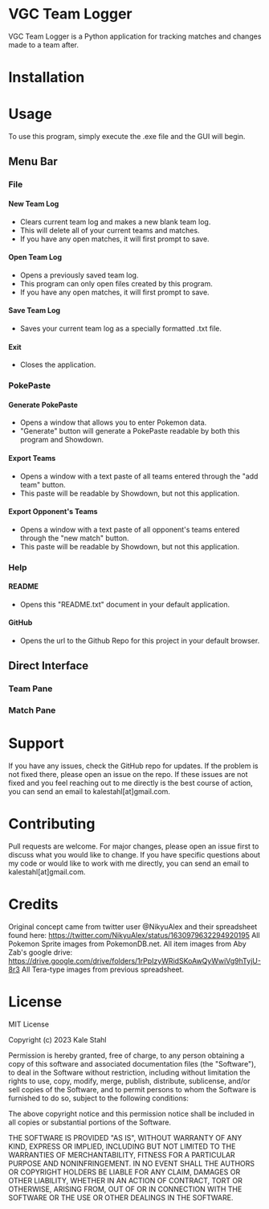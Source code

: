 
# VGC Team Logger

VGC Team Logger is a Python application for tracking matches and changes made to a team after.

# Installation


# Usage

To use this program, simply execute the .exe file and the GUI will begin.

## Menu Bar
### File
#### New Team Log
- Clears current team log and makes a new blank team log.
- This will delete all of your current teams and matches.
- If you have any open matches, it will first prompt to save.
#### Open Team Log
- Opens a previously saved team log.
- This program can only open files created by this program.
- If you have any open matches, it will first prompt to save.
#### Save Team Log
- Saves your current team log as a specially formatted .txt file.
#### Exit
- Closes the application.

### PokePaste
#### Generate PokePaste
- Opens a window that allows you to enter Pokemon data.
- "Generate" button will generate a PokePaste readable by both this program and Showdown.
#### Export Teams
- Opens a window with a text paste of all teams entered through the "add team" button.
- This paste will be readable by Showdown, but not this application.
#### Export Opponent's Teams
- Opens a window with a text paste of all opponent's teams entered through the "new match" button.
- This paste will be readable by Showdown, but not this application.
### Help
#### README
- Opens this "README.txt" document in your default application.
#### GitHub
- Opens the url to the Github Repo for this project in your default browser.

## Direct Interface
### Team Pane
### Match Pane

# Support

If you have any issues, check the GitHub repo for updates. If the problem is not fixed there,
please open an issue on the repo. If these issues are not fixed and you feel reaching out to me directly is the
best course of action, you can send an email to kalestahl[at]gmail.com.

# Contributing

Pull requests are welcome. For major changes, please open an issue first
to discuss what you would like to change. If you have specific questions about my
code or would like to work with me directly, you can send an email to kalestahl[at]gmail.com.

# Credits
Original concept came from twitter user @NikyuAlex and their spreadsheet found here:
https://twitter.com/NikyuAlex/status/1630979632294920195
All Pokemon Sprite images from PokemonDB.net.
All item images from Aby Zab's google drive:
https://drive.google.com/drive/folders/1rPpIzyWRidSKoAwQyWwiVg9hTyjU-8r3
All Tera-type images from previous spreadsheet.

# License

MIT License

Copyright (c) 2023 Kale Stahl

Permission is hereby granted, free of charge, to any person obtaining a copy
of this software and associated documentation files (the "Software"), to deal
in the Software without restriction, including without limitation the rights
to use, copy, modify, merge, publish, distribute, sublicense, and/or sell
copies of the Software, and to permit persons to whom the Software is
furnished to do so, subject to the following conditions:

The above copyright notice and this permission notice shall be included in all
copies or substantial portions of the Software.

THE SOFTWARE IS PROVIDED "AS IS", WITHOUT WARRANTY OF ANY KIND, EXPRESS OR
IMPLIED, INCLUDING BUT NOT LIMITED TO THE WARRANTIES OF MERCHANTABILITY,
FITNESS FOR A PARTICULAR PURPOSE AND NONINFRINGEMENT. IN NO EVENT SHALL THE
AUTHORS OR COPYRIGHT HOLDERS BE LIABLE FOR ANY CLAIM, DAMAGES OR OTHER
LIABILITY, WHETHER IN AN ACTION OF CONTRACT, TORT OR OTHERWISE, ARISING FROM,
OUT OF OR IN CONNECTION WITH THE SOFTWARE OR THE USE OR OTHER DEALINGS IN THE
SOFTWARE.